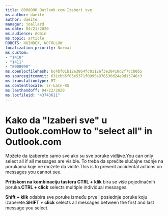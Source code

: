 ```yaml
---
title: 8000090 Outlook.com Izaberi sve
ms.author: daeite
author: daeite
manager: joallard
ms.date: 04/21/2020
ms.audience: Admin
ms.topic: article
ROBOTS: NOINDEX, NOFOLLOW
localization_priority: Normal
ms.custom:
- "1410"
- "1411"
- "8000090"
ms.openlocfilehash: bc4bf01b12e3864fc0112ef3e20410d2f7ccb0b5
ms.sourcegitcommit: 631cbb5f03e5371f0995e976536d24e9d13746c3
ms.translationtype: MT
ms.contentlocale: sr-Latn-RS
ms.lasthandoff: 04/22/2020
ms.locfileid: "43743611"
---
```

# <a name="how-to-select-all-in-outlookcom"></a><span data-ttu-id="21862-102">Kako da "Izaberi sve" u Outlook.com</span><span class="sxs-lookup"><span data-stu-id="21862-102">How to "select all" in Outlook.com</span></span>

<span data-ttu-id="21862-103">Možete da izaberete samo sve ako su sve poruke vidljive.</span><span class="sxs-lookup"><span data-stu-id="21862-103">You can only select all if all messages are visible.</span></span> <span data-ttu-id="21862-104">To treba da sprečite slučajne radnje na porukama koje ne možete da vidite.</span><span class="sxs-lookup"><span data-stu-id="21862-104">This is to prevent accidental actions on messages you cannot see.</span></span>

<span data-ttu-id="21862-105">**Pritiskom na kombinaciju tastera CTRL + klik** bira se više pojedinačnih poruka.</span><span class="sxs-lookup"><span data-stu-id="21862-105">**CTRL + click** selects multiple individual messages.</span></span>

<span data-ttu-id="21862-106">**Shift + klik** odabira sve poruke između prve i poslednje poruke koju izaberete.</span><span class="sxs-lookup"><span data-stu-id="21862-106">**SHIFT + click** selects all messages between the first and last message you select.</span></span>